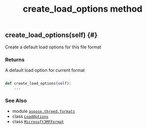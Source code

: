 ﻿---
title: create_load_options method
second_title: Aspose.3D for Python via .NET API References
description: 
type: docs
weight: 20
url: /python-net/aspose.threed.formats/microsoft3mfformat/create_load_options/
is_root: false
---

## create_load_options(self) {#}

Create a default load options for this file format


### Returns 


A default load option for current format


```python

def create_load_options(self):
    ...
```





### See Also
* module [`aspose.threed.formats`](../../)
* class [`LoadOptions`](/3d/python-net/aspose.threed.formats/loadoptions)
* class [`Microsoft3MFFormat`](/3d/python-net/aspose.threed.formats/microsoft3mfformat)
